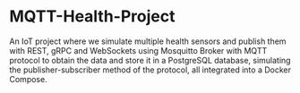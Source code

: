 # MQTT-Health-Project
An IoT project where we simulate multiple health sensors and publish them with REST, gRPC and WebSockets using Mosquitto Broker with MQTT protocol to obtain the data and store it in a PostgreSQL database, simulating the publisher-subscriber method of the protocol, all integrated into a Docker Compose.
